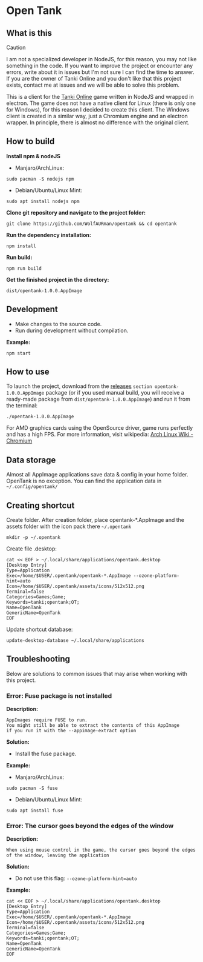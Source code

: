# Open Tank

## What is this

> [!CAUTION]
> I am not a specialized developer in NodeJS, for this reason, you may not like something in the code. If you want to improve the project or encounter any errors, write about it in issues but I'm not sure I can find the time to answer. If you are the owner of Tanki Online and you don't like that this project exists, contact me at issues and we will be able to solve this problem.

This is a client for the [Tanki Online](https://tankionline.com) game written in NodeJS and wrapped in electron. The game does not have a native client for Linux (there is only one for Windows), for this reason I decided to create this client.
The Windows client is created in a similar way, just a Chromium engine and an electron wrapper. In principle, there is almost no difference with the original client.

## How to build

**Install npm & nodeJS**
* Manjaro/ArchLinux:
```
sudo pacman -S nodejs npm
```

* Debian/Ubuntu/Linux Mint:
```
sudo apt install nodejs npm
```

**Clone git repository and navigate to the project folder:**
```
git clone https://github.com/WolfAURman/opentank && cd opentank
```

**Run the dependency installation:**
```
npm install
```

**Run build:**
```
npm run build
```

**Get the finished project in the directory:**
```
dist/opentank-1.0.0.AppImage
```

## Development
* Make changes to the source code.
* Run during development without compilation.

**Example:** 
```
npm start
```

## How to use

To launch the project, download from the [releases](https://github.com/WolfAURman/opentank/releases) ```section opentank-1.0.0.AppImage``` package (or if you used manual build, you will receive a ready-made package from ``dist/opentank-1.0.0.AppImage``) and run it from the terminal:
```
./opentank-1.0.0.AppImage
```

For AMD graphics cards using the OpenSource driver, game runs perfectly and has a high FPS.
For more information, visit wikipedia: [Arch Linux Wiki - Chromium](https://wiki.archlinux.org/title/Chromium)

## Data storage

Almost all AppImage applications save data & config in your home folder. OpenTank is no exception. You can find the application data in ```~/.config/opentank/```

## Creating shortcut

Create folder. After creation folder, place opentank-*.AppImage and the assets folder with the icon pack there ```~/.opentank```
```
mkdir -p ~/.opentank
```

Create file .desktop:
```
cat << EOF > ~/.local/share/applications/opentank.desktop
[Desktop Entry]
Type=Application
Exec=/home/$USER/.opentank/opentank-*.AppImage --ozone-platform-hint=auto
Icon=/home/$USER/.opentank/assets/icons/512x512.png
Terminal=false
Categories=Games;Game;
Keywords=tanki;opentank;OT;
Name=OpenTank
GenericName=OpenTank
EOF
```

Update shortcut database:
```
update-desktop-database ~/.local/share/applications
```

## Troubleshooting

Below are solutions to common issues that may arise when working with this project.

### Error: Fuse package is not installed

**Description:**
```
AppImages require FUSE to run. 
You might still be able to extract the contents of this AppImage 
if you run it with the --appimage-extract option
```

**Solution:**
- Install the fuse package.

**Example:**
* Manjaro/ArchLinux:
```
sudo pacman -S fuse
```

* Debian/Ubuntu/Linux Mint:
```
sudo apt install fuse
```

### Error: The cursor goes beyond the edges of the window

**Description:**
```
When using mouse control in the game, the cursor goes beyond the edges of the window, leaving the application
```

**Solution:**
- Do not use this flag: `--ozone-platform-hint=auto`

**Example:**
```
cat << EOF > ~/.local/share/applications/opentank.desktop
[Desktop Entry]
Type=Application
Exec=/home/$USER/.opentank/opentank-*.AppImage
Icon=/home/$USER/.opentank/assets/icons/512x512.png
Terminal=false
Categories=Games;Game;
Keywords=tanki;opentank;OT;
Name=OpenTank
GenericName=OpenTank
EOF
```
